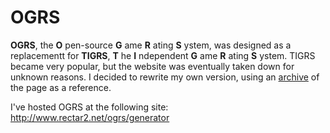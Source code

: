 OGRS
====

**OGRS**, the **O** pen-source **G** ame **R** ating **S** ystem, was designed as a replacementt for **TIGRS**, **T** he **I** ndependent **G** ame **R** ating **S** ystem. TIGRS became very popular, but the website was eventually taken down for unknown reasons. I decided to rewrite my own version, using an [archive](http://web.archive.org/web/20110728111855/http://www.tigrs.org/?page=generate) of the page as a reference.

I've hosted OGRS at the following site:
http://www.rectar2.net/ogrs/generator
